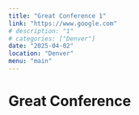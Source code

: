 ```yaml
---
title: "Great Conference 1"
link: "https://www.google.com"
# description: "1"
# categories: ["Denver"]
date: "2025-04-02"
location: "Denver"
menu: "main"
---
```


# Great Conference
